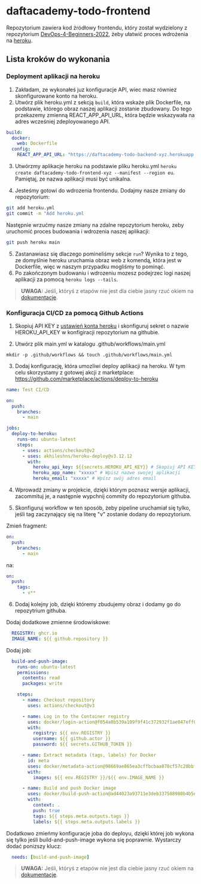 # daftacademy-todo-frontend

Repozytorium zawiera kod źródłowy frontendu, który został wydzielony z repozytorium [DevOps-4-Beginners-2022](https://github.com/DevOps4Beginners2022/DevOps-4-Beginners-2022), żeby ułatwić proces wdrożenia na [heroku](https://heroku.com).


## Lista kroków do wykonania

### Deployment aplikacji na heroku
1. Zakładam, ze wykonałeś juz konfiguracje API, wiec masz równiez skonfigurowane konto na heroku.
2. Utwórz plik heroku.yml z sekcją `build`, która wskaże plik Dockerfile, na podstawie, którego obraz naszej aplikacji zostanie zbudowany. Do tego przekazemy zmienną REACT_APP_API_URL, która będzie wskazywała na adres wcześniej zdeployowanego API. 

```yaml
build:
  docker:
    web: Dockerfile
  config:
    REACT_APP_API_URL: "https://daftacademy-todo-backend-xyz.herokuapp.com/" # adres do backendu mozesz sprawdzic w dashboardzie lub za pomoca heroku apps:info -a daftacademy-todo-backend-xyz

```

3. Utwórzmy aplikacje heroku na podstawie pliku heroku.yml `heroku create daftacademy-todo-frontend-xyz --manifest --region eu`. Pamiętaj, ze nazwa aplikacji musi być unikalna.

4. Jesteśmy gotowi do wdrozenia frontendu. Dodajmy nasze zmiany do repozytorium: 
```bash
git add heroku.yml
git commit -m "Add heroku.yml
```
Następnie wrzućmy nasze zmiany na zdalne repozytorium heroku, zeby uruchomić proces budowania i wdrozenia naszej aplikacji:
```bash
git push heroku main
```
5. Zastanawiasz się dlaczego pomineliśmy sekcje `run`? Wynika to z tego, ze domyślnie heroku uruchamia obraz web z komendą, która jest w Dockerfile, więc w naszym przypadku mogliśmy to pominąć. 
6. Po zakończonym budowaniu i wdrozeniu mozesz podejrzec logi naszej aplikacji za pomocą `heroku logs --tails`.

> **UWAGA:**
> Jeśli, któryś z etapów nie jest dla ciebie jasny rzuć okiem na [dokumentacje](https://devcenter.heroku.com/articles/build-docker-images-heroku-yml).

### Konfiguracja CI/CD za pomocą Github Actions

1. Skopiuj API KEY z [ustawień konta heroku](https://dashboard.heroku.com/account) i skonfiguruj sekret o nazwie  HEROKU_API_KEY w konfigiracji repozytorium na githubie.

2. Utwórz plik main.yml w katalogu .github/workflows/main.yml

`mkdir -p .github/workflows && touch .github/workflows/main.yml`

3. Dodaj konfigurację, która umozliwi deploy aplikacji na heroku. W tym celu skorzystamy z gotowej akcji z marketplace: https://github.com/marketplace/actions/deploy-to-heroku

```yaml
name: Test CI/CD

on:
  push:
    branches:
      - main

jobs:
  deploy-to-heroku:
    runs-on: ubuntu-latest
    steps:
      - uses: actions/checkout@v2
      - uses: akhileshns/heroku-deploy@v3.12.12 
        with:
          heroku_api_key: ${{secrets.HEROKU_API_KEY}} # Skopiuj API KEY ze swojego konta heroku i dodaj je jako sekret w projekcie
          heroku_app_name: "xxxxx" # Wpisz nazwe swojej aplikacji
          heroku_email: "xxxxx" # Wpisz swój adres email

```
4. Wprowadź zmiany w projekcie, dzięki którym poznasz wersje aplikacji, zacommituj je, a następnie wypchnij commity do repozytorium githuba. 

5. Skonfiguruj workflow w ten sposób, zeby pipeline uruchamiał się tylko, jeśli tag zaczynający się na literę "v" zostanie dodany do repozytorium.

Zmień fragment:
```yaml
on:
  push:
    branches:
      - main

```
na:

```yaml
on:
  push:
    tags:        
      - v**
```

6. Dodaj kolejny job, dzięki któremy zbudujemy obraz i dodamy go do repozytrium githuba.

Dodaj dodatkowe zmienne środowiskowe:

```yaml
  REGISTRY: ghcr.io
  IMAGE_NAME: ${{ github.repository }}
```

Dodaj job:

```yaml
  build-and-push-image:
    runs-on: ubuntu-latest
    permissions:
      contents: read
      packages: write

    steps:
      - name: Checkout repository
        uses: actions/checkout@v3

      - name: Log in to the Container registry
        uses: docker/login-action@f054a8b539a109f9f41c372932f1ae047eff08c9
        with:
          registry: ${{ env.REGISTRY }}
          username: ${{ github.actor }}
          password: ${{ secrets.GITHUB_TOKEN }}

      - name: Extract metadata (tags, labels) for Docker
        id: meta
        uses: docker/metadata-action@98669ae865ea3cffbcbaa878cf57c20bbf1c6c38
        with:
          images: ${{ env.REGISTRY }}/${{ env.IMAGE_NAME }}

      - name: Build and push Docker image
        uses: docker/build-push-action@ad44023a93711e3deb337508980b4b5e9bcdc5dc
        with:
          context: .
          push: true
          tags: ${{ steps.meta.outputs.tags }}
          labels: ${{ steps.meta.outputs.labels }}
```

Dodatkowo zmieńmy konfiguracje joba do deployu, dzięki której job wykona się tylko jeśli build-and-push-image wykona się poprawnie.
Wystarczy dodać ponizszy klucz:
```yaml
  needs: [build-and-push-image]
```
> **UWAGA:**
> Jeśli, któryś z etapów nie jest dla ciebie jasny rzuć okiem na [dokumentacje](https://docs.github.com/en/actions).
